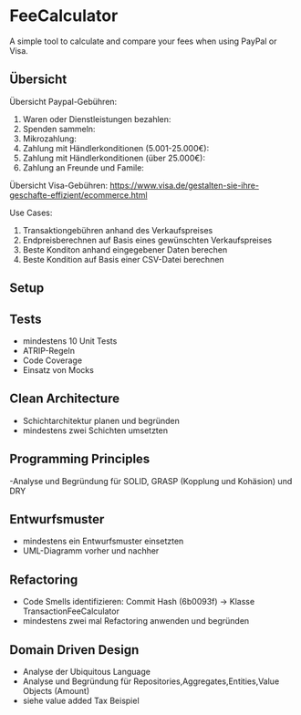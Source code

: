 # FeeCalculator

A simple tool to calculate and compare your fees when using PayPal or Visa.

## Übersicht

Übersicht Paypal-Gebühren:
1. Waren oder Dienstleistungen bezahlen:
2. Spenden sammeln:
3. Mikrozahlung:
4. Zahlung mit Händlerkonditionen (5.001-25.000€):
5. Zahlung mit Händlerkonditionen (über 25.000€):
6. Zahlung an Freunde und Famile:


Übersicht Visa-Gebühren:
https://www.visa.de/gestalten-sie-ihre-geschafte-effizient/ecommerce.html


Use Cases:
1. Transaktiongebühren anhand des Verkaufspreises
2. Endpreisberechnen auf Basis eines gewünschten Verkaufspreises
3. Beste Konditon anhand eingegebener Daten berechen
4. Beste Kondition auf Basis einer CSV-Datei berechnen

## Setup

## Tests
- mindestens 10 Unit Tests
- ATRIP-Regeln
- Code Coverage
- Einsatz von Mocks

## Clean Architecture
- Schichtarchitektur planen und begründen
- mindestens zwei Schichten umsetzten

## Programming Principles
-Analyse und Begründung für SOLID, GRASP (Kopplung und Kohäsion) und DRY

## Entwurfsmuster
- mindestens ein Entwurfsmuster einsetzten
- UML-Diagramm vorher und nachher

## Refactoring
- Code Smells identifizieren: Commit Hash (6b0093f) -> Klasse TransactionFeeCalculator
- mindestens zwei mal Refactoring anwenden und begründen

## Domain Driven Design
- Analyse der Ubiquitous Language
- Analyse und Begründung für Repositories,Aggregates,Entities,Value Objects (Amount)
- siehe value added Tax Beispiel